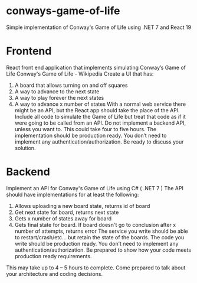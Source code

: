 # conways-game-of-life
Simple implementation of Conway's Game of Life using .NET 7 and React 19

# Frontend

React front end application that implements simulating Conway’s Game of Life Conway's Game
of Life - Wikipedia
Create a UI that has:
1. A board that allows turning on and off squares
2. A way to advance to the next state
3. A way to play forever the next states
4. A way to advance x number of states
With a normal web service there might be an API, but the React app should take the place of the API.
Include all code to simulate the Game of Life but treat that code as if it were going to be called from an
API. Do not implement a backend API, unless you want to.
This could take four to five hours. The implementation should be production ready. You don’t need to
implement any authentication/authorization. Be ready to discuss your solution.

# Backend
Implement an API for Conway's Game of Life using C# ( .NET 7 )
The API should have implementations for at least the following:
1. Allows uploading a new board state, returns id of board
2. Get next state for board, returns next state
3. Gets x number of states away for board
4. Gets final state for board. If board doesn't go to conclusion after x number of attempts, returns
error
The service you write should be able to restart/crash/etc... but retain the state of the boards.
The code you write should be production ready. You don’t need to implement any
authentication/authorization. Be prepared to show how your code meets production ready
requirements.

This may take up to 4 – 5 hours to complete. Come prepared to talk about your architecture and coding
decisions.